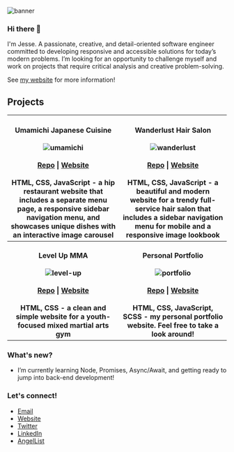 ![banner](https://user-images.githubusercontent.com/106822556/178163588-1add26c0-c431-498a-8581-c8900716216b.png)

### Hi there 👋
I'm Jesse. A passionate, creative, and detail-oriented software engineer committed to developing responsive and accessible solutions for today’s modern problems. I’m looking for an opportunity to challenge myself and work on projects that require critical analysis and creative problem-solving.

See [my website](https://jessefrenchdev.com) for more information!

## Projects

| <br> Umamichi Japanese Cuisine <br><br> ![umamichi](https://user-images.githubusercontent.com/106822556/179422173-07671655-5420-4cb6-8598-bb6bececbc9e.png) <br><br> [Repo](https://https://github.com/jessefrench/umamichi) \| [Website](https://umamichi.netlify.app) <br><br> HTML, CSS, JavaScript - a hip restaurant website that includes a separate menu page, a responsive sidebar navigation menu, and showcases unique dishes with an interactive image carousel | <br> Wanderlust Hair Salon <br><br> ![wanderlust](https://user-images.githubusercontent.com/106822556/179422182-32e79569-c205-4bce-a2c3-110d09644694.png) <br><br> [Repo](https://https://github.com/jessefrench/wanderlust) \| [Website](https://wanderlustsalon.netlify.app) <br><br> HTML, CSS, JavaScript - a beautiful and modern website for a trendy full-service hair salon that includes a sidebar navigation menu for mobile and a responsive image lookbook |
| :---: | :---: |
| <br> **Level Up MMA <br><br> ![level-up](https://user-images.githubusercontent.com/106822556/179422610-5e7e5ded-a7bd-49e2-aae4-cdcdbab0e5b3.png) <br><br> [Repo](https://https://github.com/jessefrench/level-up) \| [Website](https://levelupmma.netlify.app) <br><br> HTML, CSS - a clean and simple website for a youth-focused mixed martial arts gym** | <br> **Personal Portfolio <br><br> ![portfolio](https://user-images.githubusercontent.com/106822556/179422805-b5e896cf-67c1-4bea-9fe9-5b9dea1b0eab.png) <br><br> [Repo](https://https://github.com/jessefrench/portfolio) \| [Website](https://jessefrenchdev.com) <br><br> HTML, CSS, JavaScript, SCSS - my personal portfolio website. Feel free to take a look around!** |

### What's new?
- I’m currently learning Node, Promises, Async/Await, and getting ready to jump into back-end development!

### Let's connect!
- [Email](mailto:frejes32@gmail.com)
- [Website](https://jessefrenchdev.com)
- [Twitter](https://twitter.com/jesse__french)
- [LinkedIn](https://linkedin.com/in/jessekfrench)
- [AngelList](https://angel.co/u/jessefrench)
